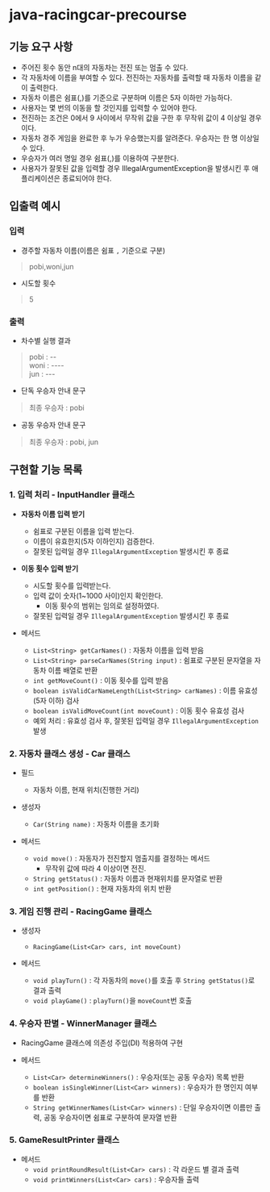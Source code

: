 # java-racingcar-precourse
## 기능 요구 사항
* 주어진 횟수 동안 n대의 자동차는 전진 또는 멈출 수 있다.
* 각 자동차에 이름을 부여할 수 있다. 전진하는 자동차를 출력할 때 자동차 이름을 같이 출력한다.
* 자동차 이름은 쉼표(,)를 기준으로 구분하며 이름은 5자 이하만 가능하다.
* 사용자는 몇 번의 이동을 할 것인지를 입력할 수 있어야 한다.
* 전진하는 조건은 0에서 9 사이에서 무작위 값을 구한 후 무작위 값이 4 이상일 경우이다.
* 자동차 경주 게임을 완료한 후 누가 우승했는지를 알려준다. 우승자는 한 명 이상일 수 있다.
* 우승자가 여러 명일 경우 쉼표(,)를 이용하여 구분한다.
* 사용자가 잘못된 값을 입력할 경우 IllegalArgumentException을 발생시킨 후 애플리케이션은 종료되어야 한다.

## 입출력 예시
### 입력
* 경주할 자동차 이름(이름은 쉼표 `,` 기준으로 구분)
> pobi,woni,jun
* 시도할 횟수
>5

### 출력
* 차수별 실행 결과
> pobi : --\
> woni : ----\
> jun : ---

* 단독 우승자 안내 문구
> 최종 우승자 : pobi

* 공동 우승자 안내 문구
> 최종 우승자 : pobi, jun


## 구현할 기능 목록
### 1. 입력 처리 - InputHandler 클래스
* **자동차 이름 입력 받기**
  * 쉼표로 구분된 이름을 입력 받는다.
  * 이름이 유효한지(5자 이하인지) 검증한다.
  * 잘못된 입력일 경우 `IllegalArgumentException` 발생시킨 후 종료

* **이동 횟수 입력 받기**
    * 시도할 횟수를 입력받는다.
    * 입력 값이 숫자(1~1000 사이)인지 확인한다.
        * 이동 횟수의 범위는 임의로 설정하였다.  
    * 잘못된 입력일 경우 `IllegalArgumentException` 발생시킨 후 종료

* 메서드
    * `List<String> getCarNames()` : 자동차 이름을 입력 받음
    * `List<String> parseCarNames(String input)` : 쉼표로 구분된 문자열을 자동차 이름 배열로 반환
    * `int getMoveCount()` : 이동 횟수를 입력 받음
    * `boolean isValidCarNameLength(List<String> carNames)` : 이름 유효성(5자 이하) 검사
    * `boolean isValidMoveCount(int moveCount)` : 이동 횟수 유효성 검사
    * 예외 처리 : 유효성 검사 후, 잘못된 입력일 경우 `IllegalArgumentException` 발생

### 2. 자동차 클래스 생성 - Car 클래스
* 필드
    * 자동차 이름, 현재 위치(진행한 거리) 

* 생성자
    * `Car(String name)` : 자동차 이름을 초기화  

* 메서드 
    * `void move()` : 자동자가 전진할지 멈출지를 결정하는 메서드
        * 무작위 값에 따라 4 이상이면 전진. 
    * `String getStatus()` : 자동차 이름과 현재위치를 문자열로 반환
    * `int getPosition()` : 현재 자동차의 위치 반환

### 3. 게임 진행 관리 - RacingGame 클래스
* 생성자
    * `RacingGame(List<Car> cars, int moveCount)`

* 메서드
    * `void playTurn()` : 각 자동차의 `move()`를 호출 후 `String getStatus()`로 결과 출력
    * `void playGame()` : `playTurn()`을  `moveCount`번 호출

### 4. 우승자 판별 - WinnerManager 클래스
* RacingGame 클래스에 의존성 주입(DI) 적용하여 구현

* 메서드
    * `List<Car> determineWinners()` : 우승자(또는 공동 우승자) 목록 반환
    * `boolean isSingleWinner(List<Car> winners)` : 우승자가 한 명인지 여부를 반환
    * `String getWinnerNames(List<Car> winners)` : 단일 우승자이면 이름만 출력, 공동 우승자이면 쉼표로 구분하여 문자열 반환

### 5. GameResultPrinter 클래스
* 메서드
    * `void printRoundResult(List<Car> cars)` : 각 라운드 별 결과 출력
    * `void printWinners(List<Car> cars)` : 우승자들 출력

